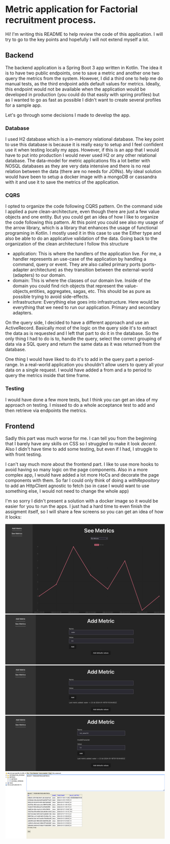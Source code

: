 # Metric application for Factorial recruitment process.

Hi! I'm writing this README to help review the code of this application. I will try to go to the key points and hopefully
I will not extend myself a lot.

## Backend

The backend application is a Spring Boot 3 app written in Kotlin. The idea it is to have two public endpoints, one
to save a metric and another one two query the metrics from the system. However, I did a third one to help me 
do manual tests, as the third endpoint adds default values for metrics. Ideally, this endpoint would not be available
when the application would be developed in production (you could do that easily with spring profiles) but as I wanted
to go as fast as possible I didn't want to create several profiles for a sample app.

Let's go through some decisions I made to develop the app.

### Database

I used H2 database which is a in-memory relational database. The key point to use this database is because it is 
really easy to setup and I feel confident use it when testing locally my apps. However, if this is an app that I would
have to put into production I would never used H2 or any other relational database. The data-model for metric applications
fits a lot better with NOSQL databases as they are very data intensive and there is no real relation between the data
(there are no needs for JOINs). My ideal solution would have been to setup a docker image with a mongoDB or cassandra with it
and use it to save the metrics of the application.

### CQRS

I opted to organize the code following CQRS pattern. On the command side I applied a pure clean-architecture, even though
there are just a few value objects and one entity. But you could get an idea of how I like to organize the code following this pattern.
At this point you could see also my usage of the arrow library, which is a library that enhances the usage of functional programing 
in Kotlin. I mostly used it in this case to use the Either type and also be able to do an applicative validation of the data.
Going back to the organization of the clean architecture I follow this structure

* application: This is where the handlers of the application live. For me, a handler represents an use-case of the application
by handling a command, query or event. They are also called primary ports (ports-adapter architecture) as they transition
between the external-world (adapters) to our domain.
* domain: This is where the classes of our domain live. Inside of the domain you could find rich objects that represent the value-objects,entities,
aggregates, sagas, etc. This should be as pure as possible trying to avoid side-effects.
* infrastructure: Everything else goes into infrastructure. Here would be everything that we need to run our application. Primary and secondary adapters.

On the query side, I decided to have a different approach and use an ActiveRecord. Basically most of the logic on the query side
it's to extract the data as is requested and I left that part to do it in the database. So the only thing I had to do is to,
handle the query, select the correct grouping of data via a SQL query and return the same data as it was returned from the database.

One thing I would have liked to do it's to add in the query part a period-range. In a real-world application you shouldn't allow
users to query all your data on a single request. I would have added a from and a to period to query the metrics inside that 
time frame.

### Testing

I would have done a few more tests, but I think you can get an idea of my approach on testing. I missed to do a whole 
acceptance test to add and then retrieve via endpoints the metrics.

## Frontend

Sadly this part was much worse for me. I can tell you from the beginning that I barely have any skills on CSS so I struggled
to make it look *decent*. Also I didn't have time to add some testing, but even if I had, I struggle to with front testing.

I can't say much more about the frontend part. I like to use more hooks to avoid having so many logic on the page components. Also
in a more complex app, I would have added a lot more HoCs and decorate the page components with them. So far I could only think 
of doing a *withRepository* to add an HttpClient agnostic to fetch (so in case I would want to use something else, I would
not need to change the whole app)

I'm so sorry I didn't present a solution with a docker image so it would be easier for you to run the apps. I just 
had a hard time to even finish the assigment itself, so I will share a few screens so you can get an idea of how it looks:


![](./screens/1.png)
![](./screens/2.png)
![](./screens/3.png)
![](./screens/4.png)
![](./screens/5.png)


